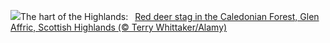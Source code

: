 ![](https://www.bing.com/th?id=OHR.RedStag_EN-US3910525623_UHD.jpg&w=1000)The hart of the Highlands:&nbsp;&ensp;[Red deer stag in the Caledonian Forest, Glen Affric, Scottish Highlands (© Terry Whittaker/Alamy)](https://www.bing.com/th?id=OHR.RedStag_EN-US3910525623_UHD.jpg)
<br><br/>
